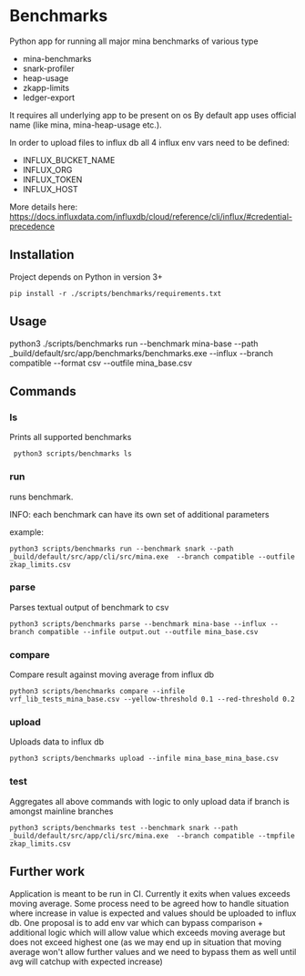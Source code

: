 # Benchmarks

Python app for running all major mina benchmarks of various type

- mina-benchmarks
- snark-profiler
- heap-usage
- zkapp-limits
- ledger-export

It requires all underlying app to be present on os By default app uses
official name (like mina, mina-heap-usage etc.).

In order to upload files to influx db all 4 influx env vars need to be defined:
- INFLUX_BUCKET_NAME
- INFLUX_ORG
- INFLUX_TOKEN
- INFLUX_HOST

More details here:
https://docs.influxdata.com/influxdb/cloud/reference/cli/influx/#credential-precedence

## Installation

Project depends on Python in version 3+


```commandline
pip install -r ./scripts/benchmarks/requirements.txt
```

## Usage

python3 ./scripts/benchmarks run --benchmark mina-base --path _build/default/src/app/benchmarks/benchmarks.exe --influx --branch compatible --format csv --outfile mina_base.csv

## Commands

### ls
    
Prints all supported benchmarks

```commandline
 python3 scripts/benchmarks ls
```

### run

runs benchmark. 

INFO: each benchmark can have its own set of additional parameters

example:
```commandline
python3 scripts/benchmarks run --benchmark snark --path _build/default/src/app/cli/src/mina.exe  --branch compatible --outfile zkap_limits.csv
```

### parse

Parses textual output of benchmark to csv

```commandline
python3 scripts/benchmarks parse --benchmark mina-base --influx --branch compatible --infile output.out --outfile mina_base.csv
```


### compare

Compare result against moving average from influx db

```commandline
python3 scripts/benchmarks compare --infile vrf_lib_tests_mina_base.csv --yellow-threshold 0.1 --red-threshold 0.2
```

### upload

Uploads data to influx db

```commandline
python3 scripts/benchmarks upload --infile mina_base_mina_base.csv
```

### test

Aggregates all above commands with logic to only upload data if branch is amongst mainline branches

```commandline
python3 scripts/benchmarks test --benchmark snark --path _build/default/src/app/cli/src/mina.exe  --branch compatible --tmpfile zkap_limits.csv
```


## Further work

Application is meant to be run in CI. Currently it exits when values exceeds moving average. 
Some process need to be agreed how to handle situation where increase in value is expected and values should be uploaded to 
influx db. One proposal is to add env var which can bypass comparison + additional logic which will allow value which exceeds
moving average but does not exceed highest one 
(as we may end up in situation that moving average won't allow further values and we need to bypass them as well until avg will catchup with expected increase)
